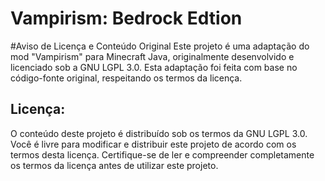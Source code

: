 # Vampirism: Bedrock Edtion

#Aviso de Licença e Conteúdo Original
Este projeto é uma adaptação do mod "Vampirism" para Minecraft Java, originalmente desenvolvido e licenciado sob a GNU LGPL 3.0. Esta adaptação foi feita com base no código-fonte original, respeitando os termos da licença.

## Licença:
O conteúdo deste projeto é distribuído sob os termos da GNU LGPL 3.0. Você é livre para modificar e distribuir este projeto de acordo com os termos desta licença. Certifique-se de ler e compreender completamente os termos da licença antes de utilizar este projeto.

